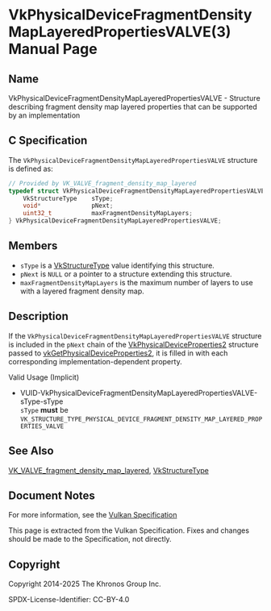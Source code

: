 # VkPhysicalDeviceFragmentDensityMapLayeredPropertiesVALVE(3) Manual Page

## Name

VkPhysicalDeviceFragmentDensityMapLayeredPropertiesVALVE - Structure describing fragment density map layered properties that can be supported by an implementation



## [](#_c_specification)C Specification

The `VkPhysicalDeviceFragmentDensityMapLayeredPropertiesVALVE` structure is defined as:

```c++
// Provided by VK_VALVE_fragment_density_map_layered
typedef struct VkPhysicalDeviceFragmentDensityMapLayeredPropertiesVALVE {
    VkStructureType    sType;
    void*              pNext;
    uint32_t           maxFragmentDensityMapLayers;
} VkPhysicalDeviceFragmentDensityMapLayeredPropertiesVALVE;
```

## [](#_members)Members

- `sType` is a [VkStructureType](https://registry.khronos.org/vulkan/specs/latest/man/html/VkStructureType.html) value identifying this structure.
- `pNext` is `NULL` or a pointer to a structure extending this structure.
- []()`maxFragmentDensityMapLayers` is the maximum number of layers to use with a layered fragment density map.

## [](#_description)Description

If the `VkPhysicalDeviceFragmentDensityMapLayeredPropertiesVALVE` structure is included in the `pNext` chain of the [VkPhysicalDeviceProperties2](https://registry.khronos.org/vulkan/specs/latest/man/html/VkPhysicalDeviceProperties2.html) structure passed to [vkGetPhysicalDeviceProperties2](https://registry.khronos.org/vulkan/specs/latest/man/html/vkGetPhysicalDeviceProperties2.html), it is filled in with each corresponding implementation-dependent property.

Valid Usage (Implicit)

- [](#VUID-VkPhysicalDeviceFragmentDensityMapLayeredPropertiesVALVE-sType-sType)VUID-VkPhysicalDeviceFragmentDensityMapLayeredPropertiesVALVE-sType-sType  
  `sType` **must** be `VK_STRUCTURE_TYPE_PHYSICAL_DEVICE_FRAGMENT_DENSITY_MAP_LAYERED_PROPERTIES_VALVE`

## [](#_see_also)See Also

[VK\_VALVE\_fragment\_density\_map\_layered](https://registry.khronos.org/vulkan/specs/latest/man/html/VK_VALVE_fragment_density_map_layered.html), [VkStructureType](https://registry.khronos.org/vulkan/specs/latest/man/html/VkStructureType.html)

## [](#_document_notes)Document Notes

For more information, see the [Vulkan Specification](https://registry.khronos.org/vulkan/specs/latest/html/vkspec.html#VkPhysicalDeviceFragmentDensityMapLayeredPropertiesVALVE)

This page is extracted from the Vulkan Specification. Fixes and changes should be made to the Specification, not directly.

## [](#_copyright)Copyright

Copyright 2014-2025 The Khronos Group Inc.

SPDX-License-Identifier: CC-BY-4.0